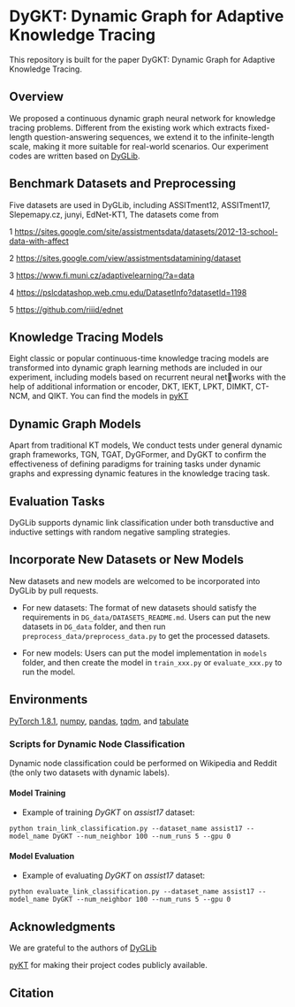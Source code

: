 # DyGKT: Dynamic Graph for Adaptive Knowledge Tracing
This repository is built for the paper DyGKT: Dynamic Graph for Adaptive Knowledge Tracing.

## Overview

We proposed a continuous dynamic graph neural network for knowledge tracing problems. Different from the existing work which extracts fixed-length question-answering sequences, we extend it to the infinite-length scale, making it more suitable for real-world scenarios.
Our experiment codes are written based on [DyGLib](https://github.com/yule-BUAA/DyGLib).


## Benchmark Datasets and Preprocessing

Five datasets are used in DyGLib, including ASSITment12, ASSITment17, Slepemapy.cz, junyi, EdNet-KT1, 
The datasets come from 

1 https://sites.google.com/site/assistmentsdata/datasets/2012-13-school-data-with-affect

2 https://sites.google.com/view/assistmentsdatamining/dataset

3 https://www.fi.muni.cz/adaptivelearning/?a=data

4 https://pslcdatashop.web.cmu.edu/DatasetInfo?datasetId=1198

5 https://github.com/riiid/ednet

## Knowledge Tracing Models

Eight classic or popular continuous-time knowledge tracing models are transformed into dynamic graph learning methods are included in our experiment, including models based on recurrent neural networks with the help of additional information or encoder, DKT, IEKT, LPKT, DIMKT, CT-NCM, and QIKT. You can find the models in [pyKT](https://pykt-toolkit.readthedocs.io/en/latest/models.html)

## Dynamic Graph Models
Apart from traditional KT models, We conduct tests under general dynamic graph frameworks, TGN, TGAT, DyGFormer, and DyGKT to confirm the effectiveness of defining paradigms for training tasks under dynamic graphs and expressing dynamic features in the knowledge tracing task.

## Evaluation Tasks

DyGLib supports dynamic link classification under both transductive and inductive settings with random negative sampling strategies.


## Incorporate New Datasets or New Models

New datasets and new models are welcomed to be incorporated into DyGLib by pull requests.
* For new datasets: The format of new datasets should satisfy the requirements in ```DG_data/DATASETS_README.md```. 
  Users can put the new datasets in ```DG_data``` folder, and then run ```preprocess_data/preprocess_data.py``` to get the processed datasets.
  
* For new models: Users can put the model implementation in  ```models``` folder, 
  and then create the model in ```train_xxx.py``` or ```evaluate_xxx.py``` to run the model.


## Environments

[PyTorch 1.8.1](https://pytorch.org/),
[numpy](https://github.com/numpy/numpy),
[pandas](https://github.com/pandas-dev/pandas),
[tqdm](https://github.com/tqdm/tqdm), and 
[tabulate](https://github.com/astanin/python-tabulate)


### Scripts for Dynamic Node Classification
Dynamic node classification could be performed on Wikipedia and Reddit (the only two datasets with dynamic labels).
#### Model Training
* Example of training *DyGKT* on *assist17* dataset:
```{bash}
python train_link_classification.py --dataset_name assist17 --model_name DyGKT --num_neighbor 100 --num_runs 5 --gpu 0
```
#### Model Evaluation
* Example of evaluating *DyGKT* on *assist17* dataset:
```{bash}
python evaluate_link_classification.py --dataset_name assist17 --model_name DyGKT --num_neighbor 100 --num_runs 5 --gpu 0
```

## Acknowledgments

We are grateful to the authors of 
[DyGLib](https://github.com/yule-BUAA/DyGLib)

[pyKT](https://pykt-toolkit.readthedocs.io/en/latest/models.html) for making their project codes publicly available.


## Citation

